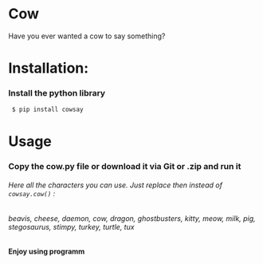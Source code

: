 # Cow
Have you ever wanted a cow to say something?

# Installation:
### Install the python library
```  $ pip install cowsay  ```

# Usage
### Copy the cow.py file or download it via Git or .zip and run it

###### Here all the characters you can use. Just replace then instead of ```cowsay.cow()``` :
###### beavis, cheese, daemon, cow, dragon, ghostbusters, kitty, meow, milk, pig, stegosaurus, stimpy, turkey, turtle, tux


#### Enjoy using programm
